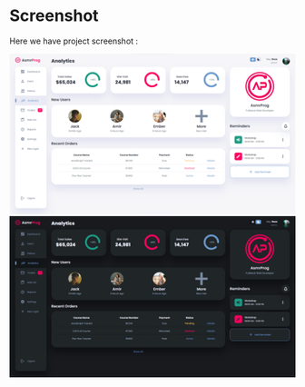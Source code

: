 # Screenshot
Here we have project screenshot :

![screenshot1](screenshot1.png)
![screenshot2](screenshot2.png)